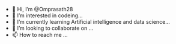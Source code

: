 - 👋 Hi, I’m @Omprasath28
- 👀 I’m interested in codeing...
- 🌱 I’m currently learning Artificial intelligence and data science...
- 💞️ I’m looking to collaborate on ...
- 📫 How to reach me ...

<!---
Omprasath28/Omprasath28 is a ✨ special ✨ repository because its `README.md` (this file) appears on your GitHub profile.
You can click the Preview link to take a look at your changes.
--->

